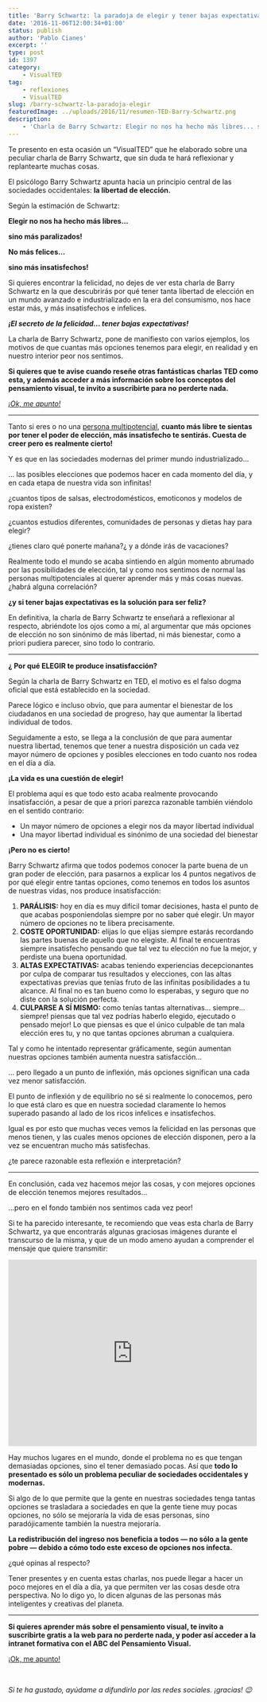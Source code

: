 ```yaml
---
title: 'Barry Schwartz: la paradoja de elegir y tener bajas expectativas para ser feliz'
date: '2016-11-06T12:00:34+01:00'
status: publish
author: 'Pablo Cianes'
excerpt: ''
type: post
id: 1397
category:
    - VisualTED
tag:
    - reflexiones
    - VisualTED
slug: /barry-schwartz-la-paradoja-elegir
featuredImage: ../uploads/2016/11/resumen-TED-Barry-Schwartz.png
description:
    - 'Charla de Barry Schwartz: Elegir no nos ha hecho más libres... sino más paralizados! No más felices...sino más insatisfechos!'
---
```

<span style="font-weight: 400;">Te presento en esta ocasión un “VisualTED” que he elaborado sobre una peculiar charla de Barry Schwartz, que sin duda te hará reflexionar y replantearte muchas cosas.</span>

<span style="font-weight: 400;">El psicólogo Barry Schwartz apunta hacia un principio central de las sociedades occidentales: </span>**la libertad de elección.**

<span style="font-weight: 400;">Según la estimación de Schwartz: </span>

**Elegir no nos ha hecho más libres…**

**sino más paralizados!**

**No más felices…**

**sino más insatisfechos!**

<span style="font-weight: 400;">Si quieres encontrar la felicidad, no dejes de ver esta charla de Barry Schwartz en la que descubrirás por qué tener tanta libertad de elección en un mundo avanzado e industrializado en la era del consumismo, nos hace estar más, y más insatisfechos e infelices. </span>

***¡El secreto de la felicidad… tener bajas expectativas!***

<span style="font-weight: 400;">La charla de Barry Schwartz, pone de manifiesto con varios ejemplos, los motivos de que cuantas más opciones tenemos para elegir, en realidad y en nuestro interior peor nos sentimos.</span>

**Si quieres que te avise cuando reseñe otras fantásticas charlas TED como esta, y además acceder a más información sobre los conceptos del pensamiento visual, te invito a suscribirte para no perderte nada.**

[*<span style="font-weight: 400;">¡Ok, me apunto!</span>*](https://www.pensamientovisual.es/suscripcion/)

- - - - - -

<span style="font-weight: 400;">Tanto si eres o no una </span>[<span style="font-weight: 400;">persona multipotencial</span>](https://www.pensamientovisual.es/tag/multipotencial/)<span style="font-weight: 400;">, **cuanto más libre te sientas por tener el poder de elección, más insatisfecho te sentirás. Cuesta de creer pero es realmente cierto!**</span>

<span style="font-weight: 400;">Y es que en las sociedades modernas del primer mundo industrializado…</span>

<span style="font-weight: 400;">… las posibles elecciones que podemos hacer en cada momento del día, y en cada etapa de nuestra vida son infinitas!</span>

<span style="font-weight: 400;">¿cuantos tipos de salsas, electrodomésticos, emoticonos y modelos de ropa existen?</span>

<span style="font-weight: 400;">¿cuantos estudios diferentes, comunidades de personas y dietas hay para elegir?</span>

<span style="font-weight: 400;">¿tienes claro qué ponerte mañana?¿ y a dónde irás de vacaciones?</span>

<span style="font-weight: 400;">Realmente todo el mundo se acaba sintiendo en algún momento abrumado por las posibilidades de elección, tal y como nos sentimos de normal las personas multipotenciales al querer aprender más y más cosas nuevas. ¿habrá alguna correlación?</span>

**¿y si tener bajas expectativas es la solución para ser feliz?**

<span style="font-weight: 400;">En definitiva, la charla de Barry Schwartz te enseñará a reflexionar al respecto, abriéndote los ojos como a mí, al argumentar que más opciones de elección no son sinónimo de más libertad, ni más bienestar, como a priori pudiera parecer, sino todo lo contrario.</span>

- - - - - -

**¿ Por qué ELEGIR te produce insatisfacción?**

<span style="font-weight: 400;">Según la charla de Barry Schwartz en TED, el motivo es el falso dogma oficial que está establecido en la sociedad.</span>

<span style="font-weight: 400;">Parece lógico e incluso obvio, que para aumentar el bienestar de los ciudadanos en una sociedad de progreso, hay que aumentar la libertad individual de todos.</span>

<span style="font-weight: 400;">Seguidamente a esto, se llega a la conclusión de que para aumentar nuestra libertad, tenemos que tener a nuestra disposición un cada vez mayor número de opciones y posibles elecciones en todo cuanto nos rodea en el día a día.</span>

**¡La vida es una cuestión de elegir!**

<span style="font-weight: 400;">El problema aquí es que todo esto acaba realmente provocando insatisfacción, a pesar de que a priori parezca razonable también viéndolo en el sentido contrario:</span>

- <span style="font-weight: 400;">Un mayor número de opciones a elegir nos da mayor libertad individual</span>
- <span style="font-weight: 400;">Una mayor libertad individual es sinónimo de una sociedad del bienestar</span>

**¡Pero no es cierto!**

<span style="font-weight: 400;">Barry Schwartz afirma que todos podemos conocer la parte buena de un gran poder de elección, para pasarnos a explicar los 4 puntos negativos de por qué elegir entre tantas opciones, como tenemos en todos los asuntos de nuestras vidas, nos produce insatisfacción:</span>

1. <span style="font-weight: 400;">**PARÁLISIS:** hoy en día es muy difícil tomar decisiones, hasta el punto de que acabas posponiendolas siempre por no saber qué elegir. Un mayor número de opciones no te libera precisamente.</span>
2. <span style="font-weight: 400;">**COSTE OPORTUNIDAD:** elijas lo que elijas siempre estarás recordando las partes buenas de aquello que no elegiste. Al final te encuentras siempre insatisfecho pensando que tal vez tu elección no fue la mejor, y perdiste una buena oportunidad.</span>
3. <span style="font-weight: 400;">**ALTAS EXPECTATIVAS:** acabas teniendo experiencias decepcionantes por culpa de comparar tus resultados y elecciones, con las altas expectativas previas que tenías fruto de las infinitas posibilidades a tu alcance. Al final no es tan bueno como lo esperabas, y seguro que no diste con la solución perfecta.</span>
4. <span style="font-weight: 400;">**CULPARSE A SÍ MISMO:** como tenías tantas alternativas… siempre… siempre! piensas que tal vez podrías haberlo elegido, ejecutado o pensado mejor! Lo que piensas es que el único culpable de tan mala elección eres tu, y no que tantas opciones abruman a cualquiera.</span>

<span style="font-weight: 400;">Tal y como he intentado representar gráficamente, según aumentan nuestras opciones también aumenta nuestra satisfacción…</span>

<span style="font-weight: 400;">… pero llegado a un punto de inflexión, más opciones significan una cada vez menor satisfacción.</span>

<span style="font-weight: 400;">El punto de inflexión y de equilibrio no sé si realmente lo conocemos, pero lo que está claro es que en nuestra sociedad claramente lo hemos superado pasando al lado de los ricos infelices e insatisfechos.</span>

<span style="font-weight: 400;">Igual es por esto que muchas veces vemos la felicidad en las personas que menos tienen, y las cuales menos opciones de elección disponen, pero a la vez se encuentran mucho más satisfechas.</span>

<span style="font-weight: 400;">¿te parece razonable esta reflexión e interpretación?</span>

- - - - - -

<span style="font-weight: 400;">En conclusión, cada vez hacemos mejor las cosas, y con mejores opciones de elección tenemos mejores resultados… </span>

<span style="font-weight: 400;">…pero en el fondo también nos sentimos cada vez peor!</span>

<span style="font-weight: 400;">Si te ha parecido interesante, te recomiendo que veas esta charla de Barry Schwartz, ya que encontrarás algunas graciosas imágenes durante el transcurso de la misma, y que de un modo ameno ayudan a comprender el mensaje que quiere transmitir:</span>

<iframe allowfullscreen="" frameborder="0" height="375" mozallowfullscreen="" scrolling="no" src="https://embed.ted.com/talks/barry_schwartz_on_the_paradox_of_choice" webkitallowfullscreen="" width="500"></iframe>

<span style="font-weight: 400;">Hay muchos lugares en el mundo, donde el problema no es que tengan demasiadas opciones, sino el tener demasiado pocas. Así que </span>**todo lo presentado es sólo un problema peculiar de sociedades occidentales y modernas.**

<span style="font-weight: 400;">Si algo de lo que permite que la gente en nuestras sociedades tenga tantas opciones se trasladara a sociedades en que la gente tiene muy pocas opciones, no sólo se mejoraría la vida de esas personas, sino paradójicamente también la nuestra mejoraría. </span>

**La redistribución del ingreso nos beneficia a todos — no sólo a la gente pobre — debido a cómo todo este exceso de opciones nos infecta.**

<span style="font-weight: 400;">¿qué opinas al respecto?</span>

<span style="font-weight: 400;">Tener presentes y en cuenta estas charlas, nos puede llegar a hacer un poco mejores en el día a día, ya que permiten ver las cosas desde otra perspectiva. No lo digo yo, lo dicen algunas de las personas más inteligentes y creativas del planeta.</span>

- - - - - -

**Si quieres aprender más sobre el pensamiento visual, te invito a suscribirte gratis a la web para no perderte nada, y poder así acceder a la intranet formativa con el ABC del Pensamiento Visual.**

[<span style="font-weight: 400;">¡Ok, me apunto!</span>](https://www.pensamientovisual.es/suscripcion/)

<span style="color: #ffffff;">.</span>

*Si te ha gustado, ayúdame* *a difundirlo por las redes sociales. ¡gracias! 😉*